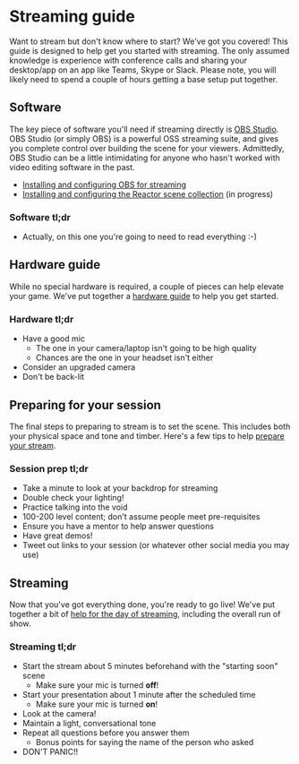 # Streaming guide

Want to stream but don't know where to start? We've got you covered! This guide is designed to help get you started with streaming. The only assumed knowledge is experience with conference calls and sharing your desktop/app on an app like Teams, Skype or Slack. Please note, you will likely need to spend a couple of hours getting a base setup put together.

## Software

The key piece of software you'll need if streaming directly is [OBS Studio](https://obsproject.com/). OBS Studio (or simply OBS) is a powerful OSS streaming suite, and gives you complete control over building the scene for your viewers. Admittedly, OBS Studio can be a little intimidating for anyone who hasn't worked with video editing software in the past.

- [Installing and configuring OBS for streaming](./obs-install.md)
- [Installing and configuring the Reactor scene collection](./obs-scenes.md) (in progress)

### Software tl;dr

- Actually, on this one you're going to need to read everything :-)

## Hardware guide

While no special hardware is required, a couple of pieces can help elevate your game. We've put together a [hardware guide](./hardware.md) to help you get started.

### Hardware tl;dr

- Have a good mic
  - The one in your camera/laptop isn't going to be high quality
  - Chances are the one in your headset isn't either
- Consider an upgraded camera
- Don't be back-lit

## Preparing for your session

The final steps to preparing to stream is to set the scene. This includes both your physical space and tone and timber. Here's a few tips to help [prepare your stream](./peparing-your-session.md).

### Session prep tl;dr

- Take a minute to look at your backdrop for streaming
- Double check your lighting!
- Practice talking into the void
- 100-200 level content; don't assume people meet pre-requisites
- Ensure you have a mentor to help answer questions
- Have great demos!
- Tweet out links to your session (or whatever other social media you may use)

## Streaming

Now that you've got everything done, you're ready to go live! We've put together a bit of [help for the day of streaming](./delivering-your-session.md), including the overall run of show.

### Streaming tl;dr

- Start the stream about 5 minutes beforehand with the "starting soon" scene
  - Make sure your mic is turned **off**!
- Start your presentation about 1 minute after the scheduled time
  - Make sure your mic is turned **on**!
- Look at the camera!
- Maintain a light, conversational tone
- Repeat all questions before you answer them
  - Bonus points for saying the name of the person who asked
- DON'T PANIC!!
